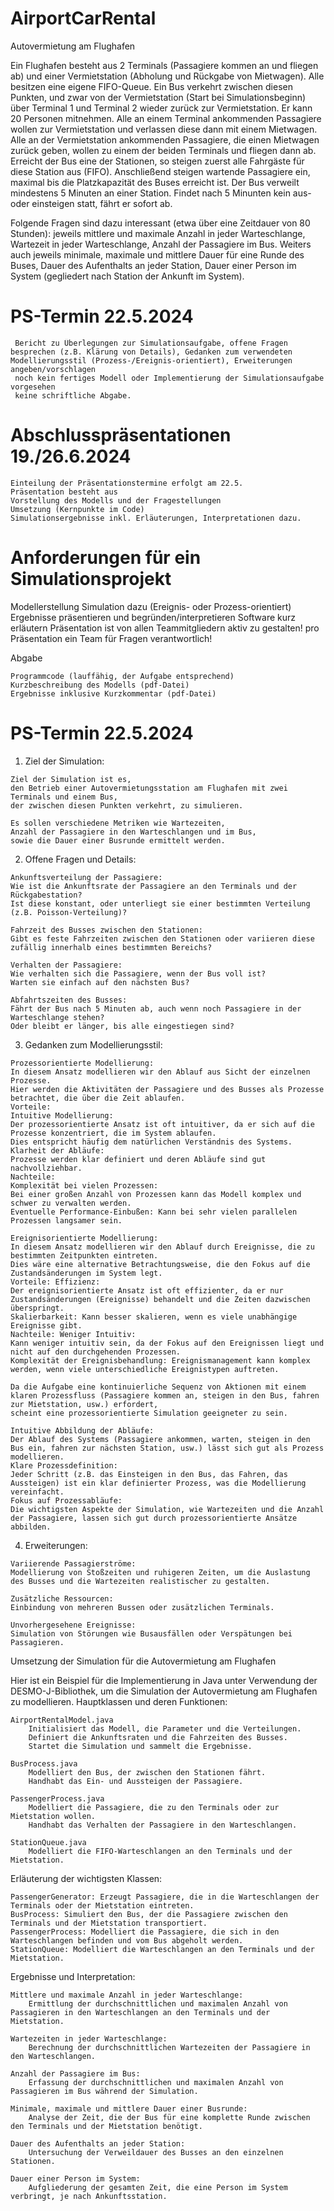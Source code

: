 # AirportCarRental

Autovermietung am Flughafen

Ein Flughafen besteht aus 2 Terminals (Passagiere kommen an und fliegen ab) und einer Vermietstation (Abholung und Rückgabe von Mietwagen). Alle besitzen eine eigene FIFO-Queue. Ein Bus verkehrt zwischen diesen Punkten, und zwar von der Vermietstation (Start bei Simulationsbeginn) über Terminal 1 und Terminal 2 wieder zurück zur Vermietstation. Er kann 20 Personen mitnehmen. Alle an einem Terminal ankommenden Passagiere wollen zur Vermietstation und verlassen diese dann mit einem Mietwagen. Alle an der Vermietstation ankommenden Passagiere, die einen Mietwagen zurück geben, wollen zu einem der beiden Terminals und fliegen dann ab. Erreicht der Bus eine der Stationen, so steigen zuerst alle Fahrgäste für diese Station aus (FIFO). Anschließend steigen wartende Passagiere ein, maximal bis die Platzkapazität des Buses erreicht ist. Der Bus verweilt mindestens 5 Minuten an einer Station. Findet nach 5 Minunten kein aus- oder einsteigen statt, fährt er sofort ab.

Folgende Fragen sind dazu interessant (etwa über eine Zeitdauer von 80 Stunden): jeweils mittlere und maximale Anzahl in jeder Warteschlange, Wartezeit in jeder Warteschlange, Anzahl der Passagiere im Bus. Weiters auch jeweils minimale, maximale und mittlere Dauer für eine Runde des Buses, Dauer des Aufenthalts an jeder Station, Dauer einer Person im System (gegliedert nach Station der Ankunft im System).

# PS-Termin 22.5.2024 
     Bericht zu Überlegungen zur Simulationsaufgabe, offene Fragen besprechen (z.B. Klärung von Details), Gedanken zum verwendeten Modellierungsstil (Prozess-/Ereignis-orientiert), Erweiterungen angeben/vorschlagen
     noch kein fertiges Modell oder Implementierung der Simulationsaufgabe vorgesehen
     keine schriftliche Abgabe.

# Abschlusspräsentationen 19./26.6.2024

    Einteilung der Präsentationstermine erfolgt am 22.5.
    Präsentation besteht aus 
    Vorstellung des Modells und der Fragestellungen
    Umsetzung (Kernpunkte im Code)
    Simulationsergebnisse inkl. Erläuterungen, Interpretationen dazu.

# Anforderungen für ein Simulationsprojekt

  Modellerstellung
    Simulation dazu (Ereignis- oder Prozess-orientiert)
    Ergebnisse präsentieren und begründen/interpretieren
    Software kurz erläutern
    Präsentation ist von allen Teammitgliedern aktiv zu gestalten!
    pro Präsentation ein Team für Fragen verantwortlich!

  Abgabe

    Programmcode (lauffähig, der Aufgabe entsprechend)
    Kurzbeschreibung des Modells (pdf-Datei)
    Ergebnisse inklusive Kurzkommentar (pdf-Datei)


# PS-Termin 22.5.2024

  1. Ziel der Simulation:
  
    Ziel der Simulation ist es,
    den Betrieb einer Autovermietungsstation am Flughafen mit zwei Terminals und einem Bus,
    der zwischen diesen Punkten verkehrt, zu simulieren.
    
    Es sollen verschiedene Metriken wie Wartezeiten,
    Anzahl der Passagiere in den Warteschlangen und im Bus,
    sowie die Dauer einer Busrunde ermittelt werden.

  2. Offene Fragen und Details:

    Ankunftsverteilung der Passagiere:
    Wie ist die Ankunftsrate der Passagiere an den Terminals und der Rückgabestation? 
    Ist diese konstant, oder unterliegt sie einer bestimmten Verteilung (z.B. Poisson-Verteilung)?
    
    Fahrzeit des Busses zwischen den Stationen:
    Gibt es feste Fahrzeiten zwischen den Stationen oder variieren diese zufällig innerhalb eines bestimmten Bereichs?
    
    Verhalten der Passagiere:
    Wie verhalten sich die Passagiere, wenn der Bus voll ist? 
    Warten sie einfach auf den nächsten Bus?
    
    Abfahrtszeiten des Busses:
    Fährt der Bus nach 5 Minuten ab, auch wenn noch Passagiere in der Warteschlange stehen?
    Oder bleibt er länger, bis alle eingestiegen sind?

  3. Gedanken zum Modellierungsstil:

    Prozessorientierte Modellierung:
    In diesem Ansatz modellieren wir den Ablauf aus Sicht der einzelnen Prozesse.
    Hier werden die Aktivitäten der Passagiere und des Busses als Prozesse betrachtet, die über die Zeit ablaufen.
    Vorteile:
    Intuitive Modellierung:
    Der prozessorientierte Ansatz ist oft intuitiver, da er sich auf die Prozesse konzentriert, die im System ablaufen.
    Dies entspricht häufig dem natürlichen Verständnis des Systems.
    Klarheit der Abläufe: 
    Prozesse werden klar definiert und deren Abläufe sind gut nachvollziehbar.
    Nachteile: 
    Komplexität bei vielen Prozessen:
    Bei einer großen Anzahl von Prozessen kann das Modell komplex und schwer zu verwalten werden.
    Eventuelle Performance-Einbußen: Kann bei sehr vielen parallelen Prozessen langsamer sein.
    
    Ereignisorientierte Modellierung:
    In diesem Ansatz modellieren wir den Ablauf durch Ereignisse, die zu bestimmten Zeitpunkten eintreten.
    Dies wäre eine alternative Betrachtungsweise, die den Fokus auf die Zustandsänderungen im System legt.
    Vorteile: Effizienz:
    Der ereignisorientierte Ansatz ist oft effizienter, da er nur Zustandsänderungen (Ereignisse) behandelt und die Zeiten dazwischen überspringt.
    Skalierbarkeit: Kann besser skalieren, wenn es viele unabhängige Ereignisse gibt.
    Nachteile: Weniger Intuitiv:
    Kann weniger intuitiv sein, da der Fokus auf den Ereignissen liegt und nicht auf den durchgehenden Prozessen.
    Komplexität der Ereignisbehandlung: Ereignismanagement kann komplex werden, wenn viele unterschiedliche Ereignistypen auftreten.
    
    Da die Aufgabe eine kontinuierliche Sequenz von Aktionen mit einem klaren Prozessfluss (Passagiere kommen an, steigen in den Bus, fahren zur Mietstation, usw.) erfordert,
    scheint eine prozessorientierte Simulation geeigneter zu sein. 
    
    Intuitive Abbildung der Abläufe: 
    Der Ablauf des Systems (Passagiere ankommen, warten, steigen in den Bus ein, fahren zur nächsten Station, usw.) lässt sich gut als Prozess modellieren.
    Klare Prozessdefinition: 
    Jeder Schritt (z.B. das Einsteigen in den Bus, das Fahren, das Aussteigen) ist ein klar definierter Prozess, was die Modellierung vereinfacht.
    Fokus auf Prozessabläufe: 
    Die wichtigsten Aspekte der Simulation, wie Wartezeiten und die Anzahl der Passagiere, lassen sich gut durch prozessorientierte Ansätze abbilden.
    
  4. Erweiterungen:

    Variierende Passagierströme: 
    Modellierung von Stoßzeiten und ruhigeren Zeiten, um die Auslastung des Busses und die Wartezeiten realistischer zu gestalten.
    
    Zusätzliche Ressourcen: 
    Einbindung von mehreren Bussen oder zusätzlichen Terminals.
    
    Unvorhergesehene Ereignisse:
    Simulation von Störungen wie Busausfällen oder Verspätungen bei Passagieren.


Umsetzung der Simulation für die Autovermietung am Flughafen

Hier ist ein Beispiel für die Implementierung in Java unter Verwendung der DESMO-J-Bibliothek, um die Simulation der Autovermietung am Flughafen zu modellieren.
Hauptklassen und deren Funktionen:

    AirportRentalModel.java
        Initialisiert das Modell, die Parameter und die Verteilungen.
        Definiert die Ankunftsraten und die Fahrzeiten des Busses.
        Startet die Simulation und sammelt die Ergebnisse.

    BusProcess.java
        Modelliert den Bus, der zwischen den Stationen fährt.
        Handhabt das Ein- und Aussteigen der Passagiere.

    PassengerProcess.java
        Modelliert die Passagiere, die zu den Terminals oder zur Mietstation wollen.
        Handhabt das Verhalten der Passagiere in den Warteschlangen.

    StationQueue.java
        Modelliert die FIFO-Warteschlangen an den Terminals und der Mietstation.
        
Erläuterung der wichtigsten Klassen:

    PassengerGenerator: Erzeugt Passagiere, die in die Warteschlangen der Terminals oder der Mietstation eintreten.
    BusProcess: Simuliert den Bus, der die Passagiere zwischen den Terminals und der Mietstation transportiert.
    PassengerProcess: Modelliert die Passagiere, die sich in den Warteschlangen befinden und vom Bus abgeholt werden.
    StationQueue: Modelliert die Warteschlangen an den Terminals und der Mietstation.

Ergebnisse und Interpretation:

    Mittlere und maximale Anzahl in jeder Warteschlange:
        Ermittlung der durchschnittlichen und maximalen Anzahl von Passagieren in den Warteschlangen an den Terminals und der Mietstation.

    Wartezeiten in jeder Warteschlange:
        Berechnung der durchschnittlichen Wartezeiten der Passagiere in den Warteschlangen.

    Anzahl der Passagiere im Bus:
        Erfassung der durchschnittlichen und maximalen Anzahl von Passagieren im Bus während der Simulation.

    Minimale, maximale und mittlere Dauer einer Busrunde:
        Analyse der Zeit, die der Bus für eine komplette Runde zwischen den Terminals und der Mietstation benötigt.

    Dauer des Aufenthalts an jeder Station:
        Untersuchung der Verweildauer des Busses an den einzelnen Stationen.

    Dauer einer Person im System:
        Aufgliederung der gesamten Zeit, die eine Person im System verbringt, je nach Ankunftsstation.
